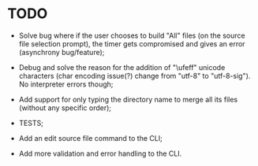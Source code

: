 ﻿# TODO

- Solve bug where if the user chooses to build "All" files (on the source file selection prompt), the timer gets compromised and gives an error (asynchrony bug/feature);

- Debug and solve the reason for the addition of "\ufeff" unicode characters (char encoding issue(?) change from "utf-8" to "utf-8-sig"). No interpreter errors though;

- Add support for only typing the directory name to merge all its files (without any specific order);

- TESTS;
- Add an edit source file command to the CLI;
- Add more validation and error handling to the CLI.
